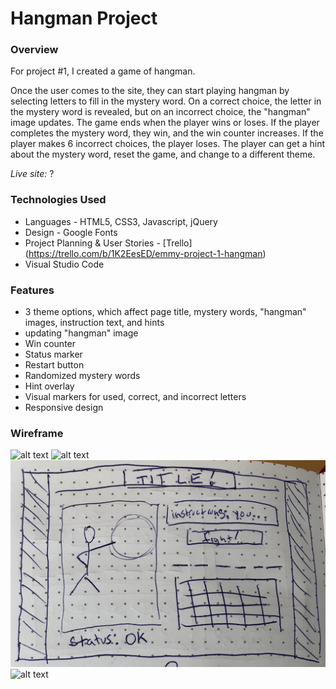 # Hangman Project

### Overview

For project #1, I created a game of hangman.

Once the user comes to the site, they can start playing hangman by selecting letters to fill in the mystery word. On a correct choice, the letter in the mystery word is revealed, but on an incorrect choice, the "hangman" image updates. The game ends when the player wins or loses. If the player completes the mystery word, they win, and the win counter increases. If the player makes 6 incorrect choices, the player loses. The player can get a hint about the mystery word, reset the game, and change to a different theme.

_Live site:_ ?

### Technologies Used
- Languages - HTML5, CSS3, Javascript, jQuery
- Design - Google Fonts
- Project Planning & User Stories - [Trello] (https://trello.com/b/1K2EesED/emmy-project-1-hangman)
- Visual Studio Code

### Features
- 3 theme options, which affect page title, mystery words, "hangman" images, instruction text, and hints
- updating "hangman" image
- Win counter
- Status marker
- Restart button
- Randomized mystery words
- Hint overlay
- Visual markers for used, correct, and incorrect letters
- Responsive design

### Wireframe

![alt text](wireframes/wireframe-1.png "MVP Wireframe")
![alt text](wireframes/wireframe-2.png "Wireframe 2")
![alt text](wireframes/wireframe-3.png "Wireframe 3")
![alt text](wireframes/wireframe-4.png "Wireframe 4")